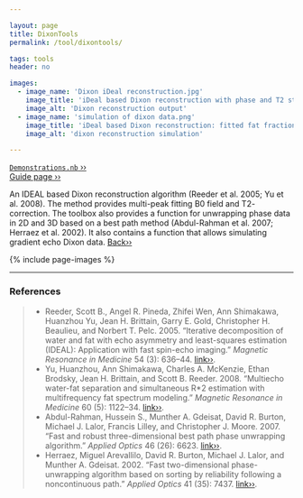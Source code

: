 ```yaml
---

layout: page
title: DixonTools
permalink: /tool/dixontools/

tags: tools
header: no

images:
  - image_name: 'Dixon iDeal reconstruction.jpg'
    image_title: 'iDeal based Dixon reconstruction with phase and T2 star corrections.'
    image_alt: 'Dixon reconstruction output'  
  - image_name: 'simulation of dixon data.png'
    image_title: 'iDeal based Dixon reconstruction: fitted fat fractions as a function of the imposed fat fraction, SNR and B0 field offset.'
    image_alt: 'dixon reconstruction simulation'

---
```


[`Demonstrations.nb` ››](/doc/demo/) <br>
[Guide page ››](/assets/htmldoc/html/guide/{{page.title}})

An IDEAL based Dixon reconstruction algorithm (Reeder et al. 2005; Yu et
al. 2008). The method provides multi-peak fitting B0 field and T2-
correction. The toolbox also provides a function for unwrapping phase
data in 2D and 3D based on a best path method (Abdul-Rahman et al. 2007;
Herraez et al. 2002). It also contains a function that allows simulating
gradient echo Dixon data. [Back››](/tool/)

{% include page-images %}

--------------------------------------------------------------------------

### References

> - Reeder, Scott B., Angel R. Pineda, Zhifei Wen, Ann Shimakawa, Huanzhou
Yu, Jean H. Brittain, Garry E. Gold, Christopher H. Beaulieu, and
Norbert T. Pelc. 2005. “Iterative decomposition of water and fat with
echo asymmetry and least-squares estimation (IDEAL): Application with
fast spin-echo imaging.” *Magnetic Resonance in Medicine* 54 (3):
636–44. [link››](https://doi.org/10.1002/mrm.20624).
> - Yu, Huanzhou, Ann Shimakawa, Charles A. McKenzie, Ethan Brodsky, Jean H.
Brittain, and Scott B. Reeder. 2008. “Multiecho water-fat separation and
simultaneous R\*2 estimation with multifrequency fat spectrum modeling.”
*Magnetic Resonance in Medicine* 60 (5): 1122–34. [link››](https://doi.org/10.1002/mrm.21737).
> - Abdul-Rahman, Hussein S., Munther A. Gdeisat, David R. Burton, Michael
J. Lalor, Francis Lilley, and Christopher J. Moore. 2007. “Fast and
robust three-dimensional best path phase unwrapping algorithm.” *Applied
Optics* 46 (26): 6623. [link››](https://doi.org/10.1364/AO.46.006623).
> - Herraez, Miguel Arevallilo, David R. Burton, Michael J. Lalor, and
Munther A. Gdeisat. 2002. “Fast two-dimensional phase-unwrapping
algorithm based on sorting by reliability following a noncontinuous
path.” *Applied Optics* 41 (35): 7437. [link››](https://doi.org/10.1364/AO.41.007437).
